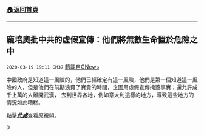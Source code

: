 ###  [:house:返回首頁](https://github.com/ourhimalayas/txt)
---

## 龐培奧批中共的虛假宣傳：他們將無數生命置於危險之中
`2020-03-19 19:11 GM37` [轉載自GNews](https://gnews.org/zh-hant/145402/)

中國政府是知道這一風險的，他們已經確定有這一風險，他們是第一個知道這一風險的人，但是他們在前期浪費了寶貴的時間，企圖用虛假宣傳掩蓋事實；還允許成千上萬的人離開武漢， 去到世界各地，例如意大利這樣的地方，導致這些地方的情況如此糟糕。

點擊[***此處***](https://www.youtube.com/watch?v=_qg-8Ij0_I8&amp;t=78s)查看原視頻。

0
